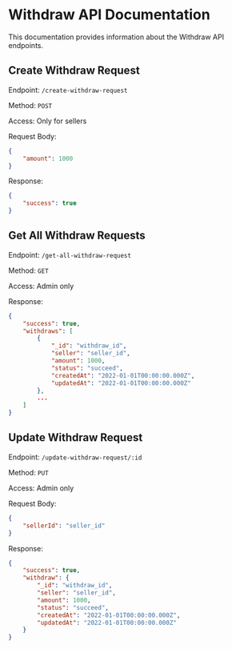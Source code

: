 # Withdraw API Documentation

This documentation provides information about the Withdraw API endpoints.

## Create Withdraw Request

Endpoint: `/create-withdraw-request`

Method: `POST`

Access: Only for sellers

Request Body:
```json
{
    "amount": 1000
}
```

Response:
```json
{
    "success": true
}
```

## Get All Withdraw Requests

Endpoint: `/get-all-withdraw-request`

Method: `GET`

Access: Admin only

Response:
```json
{
    "success": true,
    "withdraws": [
        {
            "_id": "withdraw_id",
            "seller": "seller_id",
            "amount": 1000,
            "status": "succeed",
            "createdAt": "2022-01-01T00:00:00.000Z",
            "updatedAt": "2022-01-01T00:00:00.000Z"
        },
        ...
    ]
}
```

## Update Withdraw Request

Endpoint: `/update-withdraw-request/:id`

Method: `PUT`

Access: Admin only

Request Body:
```json
{
    "sellerId": "seller_id"
}
```

Response:
```json
{
    "success": true,
    "withdraw": {
        "_id": "withdraw_id",
        "seller": "seller_id",
        "amount": 1000,
        "status": "succeed",
        "createdAt": "2022-01-01T00:00:00.000Z",
        "updatedAt": "2022-01-01T00:00:00.000Z"
    }
}
```
